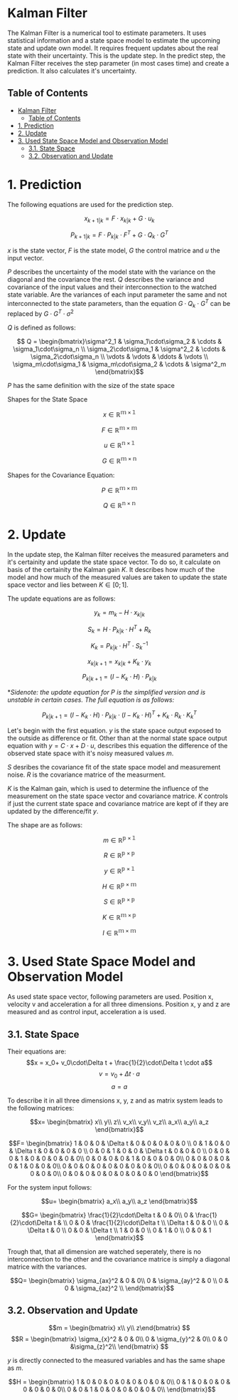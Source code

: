 
# Kalman Filter

The Kalman Filter is a numerical tool to estimate parameters. It uses statistical information and a state space model to estimate the upcoming state and update own model. It requires frequent updates about the real state with their uncertainty. This is the update step. In the predict step, the Kalman Filter receives the step parameter (in most cases time) and create a prediction. It also calculates it's uncertainty.

## Table of Contents

- [Kalman Filter](#kalman-filter)
  - [Table of Contents](#table-of-contents)
- [1. Prediction](#1-prediction)
- [2. Update](#2-update)
- [3. Used State Space Model and Observation Model](#3-used-state-space-model-and-observation-model)
  - [3.1. State Space](#31-state-space)
  - [3.2. Observation and Update](#32-observation-and-update)
 

# 1. Prediction

The following equations are used for the prediction step.
 
 $$ x_{k+1|k} = F \cdot x_{k|k} + G \cdot u_k $$
 
 $$ P_{k+1|k} = F \cdot P_{k|k} \cdot F^T + G\cdot Q_k \cdot G^T $$

 $x$ is the state vector, $F$ is the state model, $G$ the control matrice and $u$ the input vector.

 $P$ describes the uncertainty of the model state with the variance on the diagonal and the covariance the rest. $Q$ describes the variance and covariance of the input values and their interconnection to the watched state variable. Are the variances of each input parameter the same and not interconnected to the state parameters, than the equation $G \cdot Q_k \cdot G^T$ can be replaced by $G \cdot G^T \cdot \sigma^2$

$Q$ is defined as follows:

 $$ Q = \begin{bmatrix}\sigma^2_1 & \sigma_1\cdot\sigma_2 & \cdots & \sigma_1\cdot\sigma_n \\
 \sigma_2\cdot\sigma_1 & \sigma^2_2 & \cdots & \sigma_2\cdot\sigma_n \\
 \vdots & \vdots & \ddots & \vdots \\
 \sigma_m\cdot\sigma_1 & \sigma_m\cdot\sigma_2 & \cdots & \sigma^2_m
  \end{bmatrix}$$

  $P$ has the same definition with the size of the state space

Shapes for the State Space

  $$ x \in \mathbb{R^{m\times 1}}$$

  $$ F \in \mathbb{R^{m\times m}}$$

  $$ u \in \mathbb{R^{n\times 1}}$$

  $$ G \in \mathbb{R^{m\times n}}$$

  Shapes for the Covariance Equation:

  $$ P \in \mathbb{R^{m\times m}}$$

  $$ Q \in \mathbb{R^{n\times n}}$$
  
  # 2. Update

  In the update step, the Kalman filter receives the measured parameters and it's certainity and update the state space vector. To do so, it calculate on basis of the certainity the Kalman gain $K$. It describes how much of the model and how much of the measured values are taken to update the state space vector and lies between $K \in [0; 1]$.

  The update equations are as follows:

  $$y_k=m_k - H\cdot x_{k|k}$$

  $$S_k=H\cdot P_{k|k} \cdot H^T + R_k$$

  $$K_k=P_{k|k} \cdot H^T \cdot S_k^{-1}$$

  $$x_{k|k+1}=x_{k|k} + K_k \cdot y_k$$

  $$P_{k|k+1}=(I - K_k \cdot H) \cdot P_{k|k}$$

  **Sidenote: the update equation for P is the simplified version and is unstable in certain cases. The full equation is as follows:*

$$P_{k|k+1}=(I - K_k \cdot H) \cdot P_{k|k} \cdot (I - K_k \cdot H)^T + K_k\cdot R_k \cdot K_k^T$$

  Let's begin with the first equation. $y$ is the state space output exposed to the outside as difference or fit. Other than at the normal state space output equation with $y = C \cdot x+D\cdot u$, describes this equation the difference of the observed state space with it's noisy measured values $m$.
  
   $S$ desribes the covariance fit of the state space model and measurement noise. $R$ is the covariance matrice of the measurment.
   
   $K$ is the Kalman gain, which is used to determine the influence of the measurement on the state space vector and covariance matrice. $K$ controls if just the current state space and covariance matrice are kept of if they are updated by the difference/fit $y$.

   The shape are as follows:

   $$m\in \mathbb{R^{p\times 1}}$$

   $$R\in \mathbb{R^{p\times p}}$$

   $$y\in \mathbb{R^{p\times 1}}$$

   $$H\in \mathbb{R^{p\times m}}$$

   $$S\in \mathbb{R^{p\times p}}$$

   $$K\in \mathbb{R^{m\times p}}$$

   $$I\in \mathbb{R^{m\times m}}$$

   # 3. Used State Space Model and Observation Model

   As used state space vector, following parameters are used. Position x, velocity v and acceleration a for all three dimensions. Position x, y and z are measured and as control input, acceleration a is used.
   
   ## 3.1. State Space

   Their equations are:
   $$x = x_0+ v_0\cdot\Delta t + \frac{1}{2}\cdot\Delta t \cdot a$$
   $$v = v_0 + \Delta t \cdot a$$
   $$a = a$$

   To describe it in all three dimensions x, y, z and as matrix system leads to the following matrices:

   $$x= \begin{bmatrix}
   x\\
   y\\
   z\\
   v_x\\
   v_y\\
   v_z\\
   a_x\\
   a_y\\
   a_z
   \end{bmatrix}$$

   $$F= \begin{bmatrix}
   1 & 0 & 0 & \Delta t & 0 & 0 & 0 & 0 & 0 \\
   0 & 1 & 0 & 0 & \Delta t & 0 & 0 & 0 & 0 \\
   0 & 0 & 1 & 0 & 0 & \Delta t & 0 & 0 & 0 \\
   0 & 0 & 0 & 1 & 0 & 0 & 0 & 0 & 0\\
   0 & 0 & 0 & 0 & 1 & 0 & 0 & 0 & 0\\
   0 & 0 & 0 & 0 & 0 & 1 & 0 & 0 & 0\\
   0 & 0 & 0 & 0 & 0 & 0 & 0 & 0 & 0\\
   0 & 0 & 0 & 0 & 0 & 0 & 0 & 0 & 0\\
   0 & 0 & 0 & 0 & 0 & 0 & 0 & 0 & 0
    \end{bmatrix}$$

   For the system input follows:

   $$u= \begin{bmatrix}
   a_x\\
   a_y\\
   a_z
   \end{bmatrix}$$

   $$G= \begin{bmatrix}
   \frac{1}{2}\cdot\Delta t & 0 & 0\\
   0 & \frac{1}{2}\cdot\Delta t & \\
   0 & 0 & \frac{1}{2}\cdot\Delta t \\
   \Delta t & 0 & 0 \\
   0 & \Delta t & 0 \\
   0 & 0 & \Delta t \\
   1 & 0 & 0 \\
   0 & 1 & 0 \\
   0 & 0 & 1 
    \end{bmatrix}$$

   Trough that, that all dimension are watched seperately, there is no interconnection to the other and the covariance matrice is simply a diagonal matrice with the variances. 

   $$Q= \begin{bmatrix}
   \sigma_{ax}^2 & 0 & 0\\
   0 & \sigma_{ay}^2 & 0 \\
   0 & 0 & \sigma_{az}^2 \\
    \end{bmatrix}$$

   ## 3.2. Observation and Update

   $$m = \begin{bmatrix} x\\ y\\ z\end{bmatrix} $$
   $$R = \begin{bmatrix}
    \sigma_{x}^2 & 0 & 0\\
    0 & \sigma_{y}^2 & 0\\
    0 & 0 &\sigma_{z}^2\\
   \end{bmatrix} $$

   $y$ is directly connected to the measured variables and has the same shape as $m$.

   $$H = \begin{bmatrix}
   1 & 0 & 0 & 0 & 0 & 0 & 0 & 0 & 0\\
   0 & 1 & 0 & 0 & 0 & 0 & 0 & 0 & 0\\
   0 & 0 & 1 & 0 & 0 & 0 & 0 & 0 & 0\\
   \end{bmatrix}$$